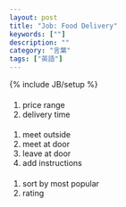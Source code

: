 ```yaml
---
layout: post
title: "Job: Food Delivery"
keywords: [""]
description: ""
category: "言葉"
tags: ["英語"]
---
```

{% include JB/setup %}

####
1. price range
2. delivery time


####
1. meet outside 
2. meet at door
3. leave at door
4. add instructions


####
1. sort by most popular
2. rating
